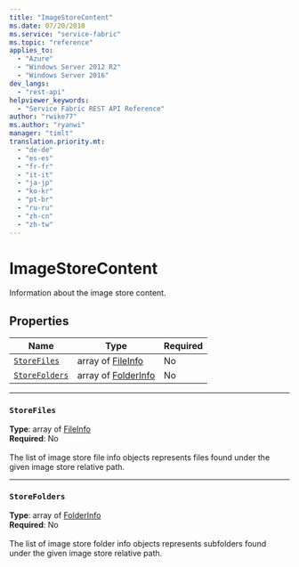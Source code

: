 ```yaml
---
title: "ImageStoreContent"
ms.date: 07/20/2018
ms.service: "service-fabric"
ms.topic: "reference"
applies_to: 
  - "Azure"
  - "Windows Server 2012 R2"
  - "Windows Server 2016"
dev_langs: 
  - "rest-api"
helpviewer_keywords: 
  - "Service Fabric REST API Reference"
author: "rwike77"
ms.author: "ryanwi"
manager: "timlt"
translation.priority.mt: 
  - "de-de"
  - "es-es"
  - "fr-fr"
  - "it-it"
  - "ja-jp"
  - "ko-kr"
  - "pt-br"
  - "ru-ru"
  - "zh-cn"
  - "zh-tw"
---
```

# ImageStoreContent

Information about the image store content.

## Properties
| Name | Type | Required |
| --- | --- | --- |
| [`StoreFiles`](#storefiles) | array of [FileInfo](sfclient-v63-model-fileinfo.md) | No |
| [`StoreFolders`](#storefolders) | array of [FolderInfo](sfclient-v63-model-folderinfo.md) | No |

____
### `StoreFiles`
__Type__: array of [FileInfo](sfclient-v63-model-fileinfo.md) <br/>
__Required__: No<br/>
<br/>
The list of image store file info objects represents files found under the given image store relative path.

____
### `StoreFolders`
__Type__: array of [FolderInfo](sfclient-v63-model-folderinfo.md) <br/>
__Required__: No<br/>
<br/>
The list of image store folder info objects represents subfolders found under the given image store relative path.
